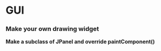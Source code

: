 # GUI

### Make your own drawing widget
          
__Make a subclass of JPanel and override paintComponent()__
<p>  </p>